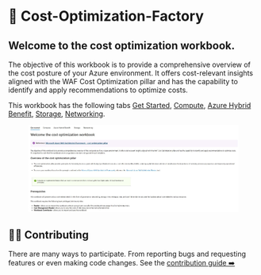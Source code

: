 # 🧰 Cost-Optimization-Factory

## Welcome to the **cost optimization workbook**. 
The objective of this workbook is to provide a comprehensive overview of the cost posture of your Azure environment. It offers cost-relevant insights aligned with the WAF Cost Optimization pillar and has the capability to identify and apply recommendations to optimize costs.

This workbook has the following tabs [Get Started](/workbook/modular/modules/WelcomeGroup.json), [Compute](/workbook/modular/modules/Compute.json), [Azure Hybrid Benefit](/workbook/modular/modules/AHUB.json), [Storage](/workbook/modular/modules/storage.json), [Networking](/workbook/modular/modules/Networking.json).


<figure>
    <img src="workbook/images/Welcome.jpg" alt="Cost Optimization workbook Welcome page showing all the other tabs.">
</figure>


## 👩‍💻 Contributing

There are many ways to participate. From reporting bugs and requesting features or even making code changes. See the [contribution guide ➡️](./contributing.md)



